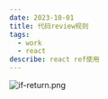 ```yaml
---
date: 2023-10-01
title: 代码review规则
tags:
  - work
  - react
describe: react ref使用
---
```


![if-return.png](./images/if-return.png.png)

